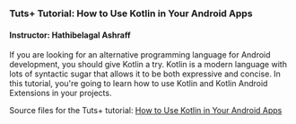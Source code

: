### Tuts+ Tutorial: How to Use Kotlin in Your Android Apps

#### Instructor: Hathibelagal Ashraff

If you are looking for an alternative programming language for Android development, you should give Kotlin a try. Kotlin is a modern language with lots of syntactic sugar that allows it to be both expressive and concise. In this tutorial, you're going to learn how to use Kotlin and Kotlin Android Extensions in your projects.

Source files for the Tuts+ tutorial: [How to Use Kotlin in Your Android Apps](http://code.tutsplus.com/tutorials/how-to-use-kotlin-in-your-android-apps--cms-24052)
